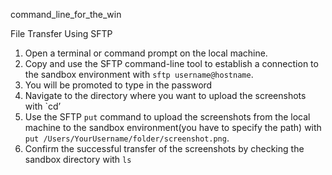 command_line_for_the_win

File Transfer Using SFTP

1. Open a terminal or command prompt on the local machine.
2.  Copy and use the SFTP command-line tool to establish a connection to the sandbox environment with `sftp username@hostname`.
3. You will be promoted to type in the password
4. Navigate to the directory where you want to upload the screenshots with `cd’
5.  Use the SFTP `put` command to upload the screenshots from the local machine to the sandbox environment(you have to specify the path) with `put /Users/YourUsername/folder/screenshot.png`.
6. Confirm the successful transfer of the screenshots by checking the sandbox directory with `ls`

